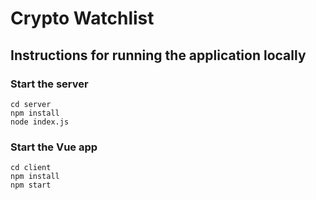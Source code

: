 # Crypto Watchlist

## Instructions for running the application locally

### Start the server

```
cd server
npm install
node index.js
```

### Start the Vue app

```
cd client
npm install
npm start
```

